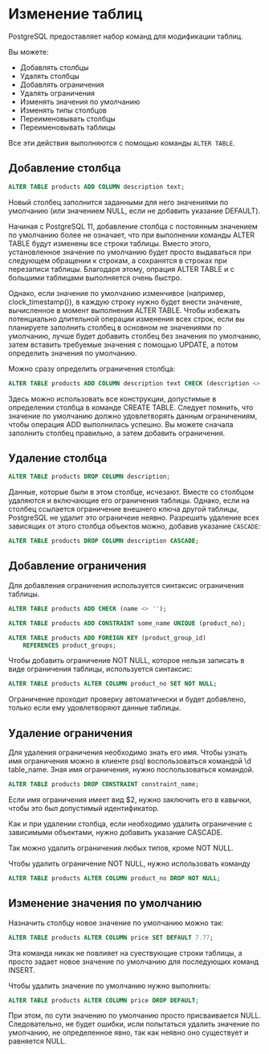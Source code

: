# Изменение таблиц

PostgreSQL предоставляет набор команд для модификации таблиц.

Вы можете:

* Добавлять столбцы
* Удалять столбцы
* Добавлять ограничения
* Удалять ограничения
* Изменять значения по умолчанию
* Изменять типы столбцов
* Переименовывать столбцы
* Переименовывать таблицы

Все эти действия выполняются с помощью команды `ALTER TABLE`.

## Добавление столбца

```sql
ALTER TABLE products ADD COLUMN description text;
```

Новый столбец заполнится заданными для него значениями по умолчанию (или значением NULL, если не добавить указание DEFAULT).

Начиная с PostgreSQL 11, добавление столбца с постоянным значением по умолчанию более не означает, что при выполнении команды ALTER TABLE будут изменены все строки таблицы. Вместо этого, установленное значение по умолчанию будет просто выдаваться при следующем обращении к строкам, а сохранятся в строках при перезаписи таблицы. Благодаря этому, опрация ALTER TABLE и с большими таблицами выполняется очень быстро.

Однако, если значение по умолчанию изменчивое (например, clock_timestamp()), в каждую строку нужно будет внести значение, вычисленное в момент выполнения ALTER TABLE. Чтобы избежать потенциально длительной операции изменения всех строк, если вы планируете заполнить столбец в основном не значениями по умолчанию, лучше будет добавить столбец без значения по умолчанию, затем вставить требуемые значения с помощью UPDATE, а потом определить значения по умолчанию.

Можно сразу определить ограничения столбца:

```sql
ALTER TABLE products ADD COLUMN description text CHECK (description <> '');
```

Здесь можно использовать все конструкции, допустимые в определении столбца в команде CREATE TABLE. Следует помнить, что значение по умолчанию должно удовлетворять данным ограничениям, чтобы операция ADD выполнилась успешно. Вы можете сначала заполнить столбец правильно, а затем добавить ограничения.

## Удаление столбца

```sql
ALTER TABLE products DROP COLUMN description;
```

Данные, которые были в этом столбце, исчезают. Вместе со столбцом удаляются и включающие его ограничения таблицы. Однако, если на столбец ссылается ограничение внешнего ключа другой таблицы, PostgreSQL не удалит это ограничеие неявно. Разрешить удаление всех зависящих от этого столбца объектов можно, добавив указание `CASCADE`:

```sql
ALTER TABLE products DROP COLUMN description CASCADE;
```

## Добавление ограничения

Для добавления ограничения используется синтаксис ограничения таблицы.

```sql
ALTER TABLE products ADD CHECK (name <> '');

ALTER TABLE products ADD CONSTRAINT some_name UNIQUE (product_no);

ALTER TABLE products ADD FOREIGN KEY (product_group_id)
    REFERENCES product_groups;
```

Чтобы добавить ограничение NOT NULL, которое нельзя записать в виде ограничения таблицы, используется синтаксис:

```sql
ALTER TABLE products ALTER COLUMN product_no SET NOT NULL;
```

Ограничение проходит проверку автоматически и будет добавлено, только если ему удовлетворяют данные таблицы.

## Удаление ограничения

Для удаления ограничения необходимо знать его имя. Чтобы узнать имя ограничения можно в клиенте psql воспользоваться командой \d table_name. Зная имя ограничения, нужно поспользоваться командой.

```sql
ALTER TABLE products DROP CONSTRAINT constraint_name;
```

Если имя ограничения имеет вид $2, нужно заключить его в кавычки, чтобы это был допустимый идентификатор.

Как и при удалении столбца, если необходимо удалить ограничение с зависимыми объектами, нужно добавить указание CASCADE.

Так можно удалить ограничения любых типов, кроме NOT NULL.

Чтобы удалить ограничение NOT NULL, нужно использовать команду

```sql
ALTER TABLE products ALTER COLUMN product_no DROP NOT NULL;
```

## Изменение значения по умолчанию

Назначить столбцу новое значение по умолчанию можно так:

```sql
ALTER TABLE products ALTER COLUMN price SET DEFAULT 7.77;
```

Эта команда никак не повлияет на суествующие строки таблицы, а просто задает новое значение по умолчанию для последующих команд INSERT.

Чтобы удалить значение по умолчанию нужно выполнить:

```sql
ALTER TABLE products ALTER COLUMN price DROP DEFAULT;
```

При этом, по сути значению по умолчанию просто присваивается NULL. Следовательно, не будет ошибки, исли попытаться удалить значение по умолчанию, не определенное явно, так как неявно оно существует и равняется NULL.
